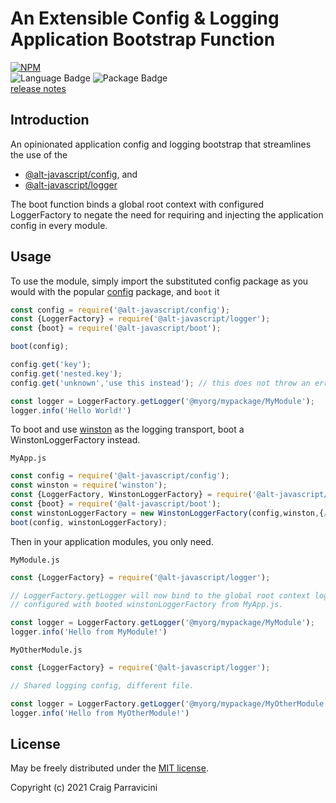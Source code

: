 An Extensible Config & Logging Application Bootstrap Function
=============================================================

[![NPM](https://nodei.co/npm/@alt-javascript/boot.svg?downloads=true&downloadRank=true)](https://nodei.co/npm/@alt-javascript/boot/)
<br/>
![Language Badge](https://img.shields.io/github/languages/top/craigparra/alt-boot)
![Package Badge](https://img.shields.io/npm/v/@alt-javascript/boot) <br/>
[release notes](https://github.com/craigparra/alt-boot/blob/main/History.md)

<a name="intro">Introduction</a>
--------------------------------
An opinionated application config and logging bootstrap that streamlines the use of the
- [@alt-javascript/config](https://www.npmjs.com/package/@alt-javascript/config), and
-  [@alt-javascript/logger](https://www.npmjs.com/package/@alt-javascript/logger)


The boot function binds a global root context with configured LoggerFactory 
to negate the need for requiring  and injecting the application config in every module.
   
<a name="usage">Usage</a>
-------------------------

To use the module, simply import the substituted config package as you would with the popular
[config](https://www.npmjs.com/package/config) package, and `boot` it

```javascript
const config = require('@alt-javascript/config');
const {LoggerFactory} = require('@alt-javascript/logger');
const {boot} = require('@alt-javascript/boot');

boot(config);

config.get('key');
config.get('nested.key');
config.get('unknown','use this instead'); // this does not throw an error

const logger = LoggerFactory.getLogger('@myorg/mypackage/MyModule');
logger.info('Hello World!')
```

To boot and use [winston](https://www.npmjs.com/package/winston) as the logging transport, 
boot a WinstonLoggerFactory instead.

`MyApp.js`
```javascript
const config = require('@alt-javascript/config');
const winston = require('winston');
const {LoggerFactory, WinstonLoggerFactory} = require('@alt-javascript/logger');
const {boot} = require('@alt-javascript/boot');
const winstonLoggerFactory = new WinstonLoggerFactory(config,winston,{/*my winston options*/})
boot(config, winstonLoggerFactory);
```

Then in your application modules, you only need.

`MyModule.js`
```javascript
const {LoggerFactory} = require('@alt-javascript/logger');

// LoggerFactory.getLogger will now bind to the global root context loggerFactory, 
// configured with booted winstonLoggerFactory from MyApp.js.

const logger = LoggerFactory.getLogger('@myorg/mypackage/MyModule');
logger.info('Hello from MyModule!')
```

`MyOtherModule.js`
```javascript
const {LoggerFactory} = require('@alt-javascript/logger');

// Shared logging config, different file.

const logger = LoggerFactory.getLogger('@myorg/mypackage/MyOtherModule');
logger.info('Hello from MyOtherModule!')
```
<a name="license">License</a>
-----------------------------

May be freely distributed under the [MIT license](https://raw.githubusercontent.com/craigparra/alt-logger/master/LICENSE).

Copyright (c) 2021 Craig Parravicini    
